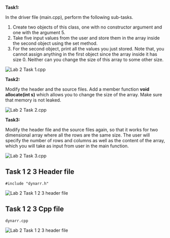 **Task1:** 

In the driver file (main.cpp), perform the following sub-tasks.
1. Create two objects of this class, one with no constructor argument and one with the argument 5.
2. Take five input values from the user and store them in the array inside the second object using the set method.
3. For the second object, print all the values you just stored.
   Note that, you cannot assign anything in the first object since the array inside it has size 0. Neither can you change
   the size of this array to some other size.

![Lab 2 Task 1.cpp](https://github.com/IAFahim/CSE225/blob/master/C%2B%2B/Lab/Lab_2/Task_1/Task_1.png)

**Task2:** 

Modify the header and the source files. Add a member function **void allocate(int s)** which allows
you to change the size of the array. Make sure that memory is not leaked.

![Lab 2 Task 2.cpp](https://github.com/IAFahim/CSE225/blob/master/C%2B%2B/Lab/Lab_2/Task_1/Task_2.png)

**Task3:**

Modify  the  header  file  and  the  source  files  again,  so  that  it  works  for  two  dimensional  array  where  all  the
rows  are  the  same  size.  The  user  will  specify  the  number  of  rows  and  columns  as  well  as  the  content  of  the  array,
which you will take as input from user in the main function.

![Lab 2 Task 3.cpp](https://github.com/IAFahim/CSE225/blob/master/C%2B%2B/Lab/Lab_2/Task_1/Task_3.png)

## Task 1 2 3 Header file 
`#include "dynarr.h"`

![Lab 2 Task 1 2 3 header file](https://github.com/IAFahim/CSE225/blob/master/C%2B%2B/Lab/Lab%202/dynarr.h%20.png)

## Task 1 2 3 Cpp file
`dynarr.cpp`

![Lab 2 Task 1 2 3 header file](https://github.com/IAFahim/CSE225/blob/master/C%2B%2B/Lab/Lab%202/dynarr.cpp%20.png)
